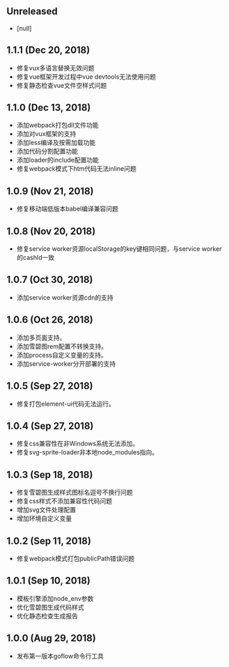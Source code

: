 ## Unreleased

* [null]

## 1.1.1 (Dec 20, 2018)

* 修复vux多语言替换无效问题
* 修复vue框架开发过程中vue devtools无法使用问题
* 修复静态检查vue文件空样式问题

## 1.1.0 (Dec 13, 2018)

* 添加webpack打包dll文件功能
* 添加对vux框架的支持
* 添加less编译及按需加载功能
* 添加代码分割配置功能
* 添加loader的include配置功能
* 修复webpack模式下htm代码无法inline问题

## 1.0.9 (Nov 21, 2018)

* 修复移动端低版本babel编译兼容问题

## 1.0.8 (Nov 20, 2018)

* 修复service worker资源localStorage的key键相同问题，与service worker的cashId一致

## 1.0.7 (Oct 30, 2018)

* 添加service worker资源cdn的支持

## 1.0.6 (Oct 26, 2018)

* 添加多页面支持。
* 添加雪碧图rem配置不转换支持。
* 添加process自定义变量的支持。
* 添加service-worker分开部署的支持

## 1.0.5 (Sep 27, 2018)

* 修复打包element-ui代码无法运行。

## 1.0.4 (Sep 27, 2018)

* 修复css兼容性在非Windows系统无法添加。
* 修复svg-sprite-loader非本地node_modules指向。


## 1.0.3 (Sep 18, 2018)

* 修复雪碧图生成样式图标名逗号不换行问题
* 修复css样式不添加兼容性代码问题
* 增加svg文件处理配置
* 增加环境自定义变量

## 1.0.2 (Sep 11, 2018)

* 修复webpack模式打包publicPath错误问题

## 1.0.1 (Sep 10, 2018)

* 模板引擎添加node_env参数
* 优化雪碧图生成代码样式
* 优化静态检查生成报告

## 1.0.0 (Aug 29, 2018)

* 发布第一版本goflow命令行工具
